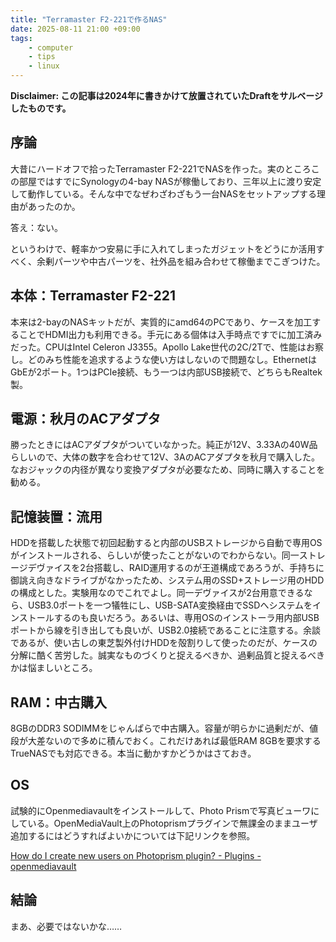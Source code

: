 ```yaml
---
title: "Terramaster F2-221で作るNAS"
date: 2025-08-11 21:00 +09:00
tags:
    - computer
    - tips
    - linux
---
```


**Disclaimer: この記事は2024年に書きかけて放置されていたDraftをサルベージしたものです。**

## 序論

大昔にハードオフで拾ったTerramaster F2-221でNASを作った。実のところこの部屋ではすでにSynologyの4-bay NASが稼働しており、三年以上に渡り安定して動作している。そんな中でなぜわざわざもう一台NASをセットアップする理由があったのか。

答え：ない。

というわけで、軽率かつ安易に手に入れてしまったガジェットをどうにか活用すべく、余剰パーツや中古パーツを、社外品を組み合わせて稼働までこぎつけた。

## 本体：Terramaster F2-221

本来は2-bayのNASキットだが、実質的にamd64のPCであり、ケースを加工することでHDMI出力も利用できる。手元にある個体は入手時点ですでに加工済みだった。CPUはIntel Celeron J3355。Apollo Lake世代の2C/2Tで、性能はお察し。どのみち性能を追求するような使い方はしないので問題なし。EthernetはGbEが2ポート。1つはPCIe接続、もう一つは内部USB接続で、どちらもRealtek製。

## 電源：秋月のACアダプタ

勝ったときにはACアダプタがついていなかった。純正が12V、3.33Aの40W品らしいので、大体の数字を合わせて12V、3AのACアダプタを秋月で購入した。なおジャックの内径が異なり変換アダプタが必要なため、同時に購入することを勧める。

## 記憶装置：流用

HDDを搭載した状態で初回起動すると内部のUSBストレージから自動で専用OSがインストールされる、らしいが使ったことがないのでわからない。同一ストレージデヴァイスを2台搭載し、RAID運用するのが王道構成であろうが、手持ちに御誂え向きなドライブがなかったため、システム用のSSD+ストレージ用のHDDの構成とした。実験用なのでこれでよし。同一デヴァイスが2台用意できるなら、USB3.0ポートを一つ犠牲にし、USB-SATA変換経由でSSDへシステムをインストールするのも良いだろう。あるいは、専用OSのインストーラ用内部USBポートから線を引き出しても良いが、USB2.0接続であることに注意する。余談であるが、使い古しの東芝製外付けHDDを殻割りして使ったのだが、ケースの分解に酷く苦労した。誠実なものづくりと捉えるべきか、過剰品質と捉えるべきかは悩ましいところ。

## RAM：中古購入

8GBのDDR3 SODIMMをじゃんぱらで中古購入。容量が明らかに過剰だが、値段が大差ないので多めに積んでおく。これだけあれば最低RAM 8GBを要求するTrueNASでも対応できる。本当に動かすかどうかはさておき。

## OS

試験的にOpenmediavaultをインストールして、Photo Prismで写真ビューワにしている。OpenMediaVault上のPhotoprismプラグインで無課金のままユーザ追加するにはどうすればよいかについては下記リンクを参照。

[How do I create new users on Photoprism plugin? - Plugins - openmediavault](https://forum.openmediavault.org/index.php?thread/53475-how-do-i-create-new-users-on-photoprism-plugin/)

## 結論

まあ、必要ではないかな……
